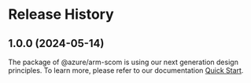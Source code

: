 # Release History
    
## 1.0.0 (2024-05-14)

The package of @azure/arm-scom is using our next generation design principles. To learn more, please refer to our documentation [Quick Start](https://aka.ms/azsdk/js/mgmt/quickstart).
